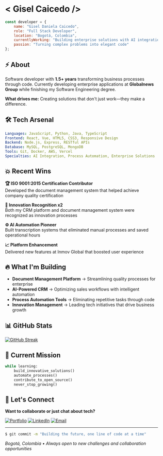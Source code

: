 # < Gisel Caicedo />

```javascript
const developer = {
    name: "Gisel Daniela Caicedo",
    role: "Full Stack Developer",
    location: "Bogotá, Colombia",
    currentlyWorking: "Building enterprise solutions with AI integration",
    passion: "Turning complex problems into elegant code"
};
```

## ⚡ About

Software developer with **1.5+ years** transforming business processes through code. Currently developing enterprise applications at **Globalnews Group** while finishing my Software Engineering degree.

**What drives me:** Creating solutions that don't just work—they make a difference.

## 🛠 Tech Arsenal

```yaml
Languages: JavaScript, Python, Java, TypeScript
Frontend: React, Vue, HTML5, CSS3, Responsive Design
Backend: Node.js, Express, RESTful APIs
Database: MySQL, PostgreSQL, MongoDB
Tools: Git, Docker, AWS, Vercel
Specialties: AI Integration, Process Automation, Enterprise Solutions
```

## 💥 Recent Wins

**🏆 ISO 9001:2015 Certification Contributor**  
Developed the document management system that helped achieve company quality certification

**🚀 Innovation Recognition x2**  
Both my CRM platform and document management system were recognized as innovation processes

**⚙️ AI Automation Pioneer**  
Built transcription systems that eliminated manual processes and saved operational hours

**📈 Platform Enhancement**  
Delivered new features at Inmov Global that boosted user experience

## 🔥 What I'm Building

- **Document Management Platform** → Streamlining quality processes for enterprise
- **AI-Powered CRM** → Optimizing sales workflows with intelligent automation  
- **Process Automation Tools** → Eliminating repetitive tasks through code
- **Innovation Management** → Leading tech initiatives that drive business growth

## 📊 GitHub Stats

[![GitHub Streak](https://github-readme-streak-stats.herokuapp.com/?user=GiselCaicedo&theme=dark&hide_border=true)](https://github.com/GiselCaicedo)

## 🎯 Current Mission

```python
while learning:
    build_innovative_solutions()
    automate_processes()
    contribute_to_open_source()
    never_stop_growing()
```

## 💬 Let's Connect

**Want to collaborate or just chat about tech?**

[![Portfolio](https://img.shields.io/badge/Portfolio-000000?style=for-the-badge&logo=vercel&logoColor=white)](https://portfolio-ten-kohl-20.vercel.app/)
[![LinkedIn](https://img.shields.io/badge/LinkedIn-0077B5?style=for-the-badge&logo=linkedin&logoColor=white)](https://www.linkedin.com/in/gisel-caicedo-790ab3313/)
[![Email](https://img.shields.io/badge/Email-D14836?style=for-the-badge&logo=gmail&logoColor=white)](mailto:giselcaicedo26@gmail.com)

---

```bash
$ git commit -m "Building the future, one line of code at a time"
```

*Bogotá, Colombia • Always open to new challenges and collaboration opportunities*
